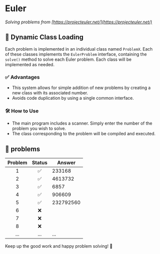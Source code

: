 # Euler

_Solving problems from [https://projecteuler.net/](https://projecteuler.net/)_

## 🔌 Dynamic Class Loading

Each problem is implemented in an individual class named `ProblemX`. Each of these classes implements the `EulerProblem` interface, containing the `solve()` method to solve each Euler problem. Each class will be implemented as needed.

### ✅ Advantages

-   This system allows for simple addition of new problems by creating a new class with its associated number.
-   Avoids code duplication by using a single common interface.

### 🛠️ How to Use

-   The main program includes a scanner. Simply enter the number of the problem you wish to solve.
-   The class corresponding to the problem will be compiled and executed.

## 🧠 problems

| Problem | Status | Answer  |
|:-------:|:------:| ------- |
|    1    |   ✅   | 233168  |
|    2    |   ✅   | 4613732 |
|    3    |   ✅   | 6857    |
|    4    |   ✅   | 906609  |
|    5    |   ✅   |232792560 |
|    6    |   ❌   |         |
|    7    |   ❌   |         |
|    8    |   ❌   |         |
|   ...   |  ...   | ...     | 

Keep up the good work and happy problem solving! 🚀 
